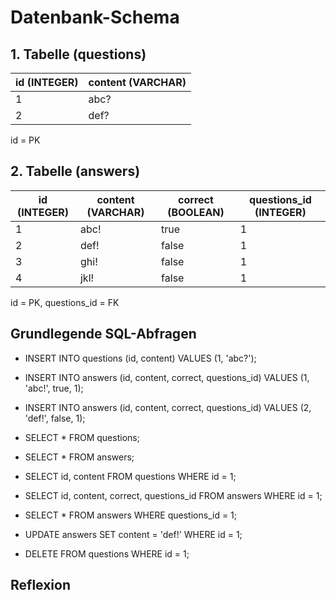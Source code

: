 # Datenbank-Schema

## 1. Tabelle (questions)

| id (INTEGER) | content (VARCHAR) |
| ------------ | ----------------- |
| 1 | abc? |
| 2 | def? |

id = PK

## 2. Tabelle (answers)

| id (INTEGER) | content (VARCHAR) | correct (BOOLEAN) | questions_id (INTEGER) |
| ------------ | ----------------- | ----------------- | ---------------------- |
| 1 | abc! | true | 1 |
| 2 | def! | false | 1 |
| 3 | ghi! | false | 1 |
| 4 | jkl! | false | 1 |

id = PK, questions_id = FK

## Grundlegende SQL-Abfragen

* INSERT INTO questions (id, content) VALUES (1, 'abc?');

* INSERT INTO answers (id, content, correct, questions_id) VALUES (1, 'abc!', true, 1);

* INSERT INTO answers (id, content, correct, questions_id) VALUES (2, 'def!', false, 1);

* SELECT * FROM questions;

* SELECT * FROM answers;

* SELECT id, content FROM questions WHERE id = 1;

* SELECT id, content, correct, questions_id FROM answers WHERE id = 1;

* SELECT * FROM answers WHERE questions_id = 1;

* UPDATE answers SET content = 'def!' WHERE id = 1;

* DELETE FROM questions WHERE id = 1;

## Reflexion